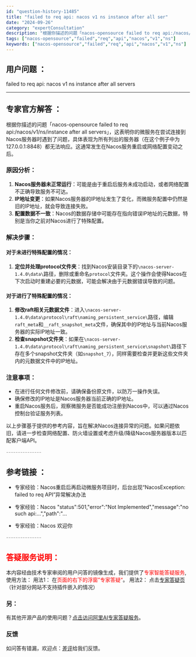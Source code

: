 ```yaml
---
id: "question-history-11485"
title: "failed to req api: nacos v1 ns instance after all ser"
date: "2024-09-26"
category: "expertConsultation"
description: "根据你描述的问题「nacos-opensource failed to req api:/nacos/v1/ns/instance after all servers」，这表明你的微服务在尝试连接到Nacos服务器时遇到了问题，具体表现为所有列出的服务器（在这个例子中为127.0.0.1:8848）"
tags: ["nacos-opensource","failed","req","api","nacos","v1","ns"]
keywords: ["nacos-opensource","failed","req","api","nacos","v1","ns"]
---
```


## 用户问题 ： 
 failed to req api: nacos v1 ns instance after all servers  

---------------
## 专家官方解答 ：

根据你描述的问题「nacos-opensource failed to req api:/nacos/v1/ns/instance after all servers」，这表明你的微服务在尝试连接到Nacos服务器时遇到了问题，具体表现为所有列出的服务器（在这个例子中为127.0.0.1:8848）都无法响应。这通常发生在Nacos服务重启或网络配置变动之后。

### 原因分析：
1. **Nacos服务器未正常运行**：可能是由于重启后服务未成功启动，或者网络配置不正确导致服务不可达。
2. **IP地址变更**：如果Nacos服务器的IP地址发生了变化，而微服务配置中仍然是旧的IP地址，就会导致连接失败。
3. **配置数据不一致**：Nacos的数据存储中可能存在指向错误IP地址的元数据，特别是当你之前对Nacos进行了特殊配置。

### 解决步骤：
#### 对于未进行特殊配置的情况：
1. **定位并处理protocol文件夹**：找到Nacos安装目录下的`\nacos-server-1.4.0\data\`路径，删除或重命名`protocol`文件夹。这个操作会使得Nacos在下次启动时重建必要的元数据，可能会解决由于元数据错误导致的问题。

#### 对于进行了特殊配置的情况：
1. **修改raft相关元数据文件**：进入`\nacos-server-1.4.0\data\protocol\raft\naming_persistent_service\`路径，编辑`raft_meta`和`__raft_snapshot_meta`文件，确保其中的IP地址与当前Nacos服务器的实际IP地址一致。
2. **检查snapshot文件夹**：如果在`\nacos-server-1.4.0\data\protocol\raft\naming_persistent_service\snapshot\`路径下存在多个snapshot文件夹（如`snapshot_7`），同样需要检查并更新这些文件夹内的元数据文件中的IP地址。

### 注意事项：
- 在进行任何文件修改前，请确保备份原文件，以防万一操作失误。
- 确保修改的IP地址是Nacos服务器当前正确的IP地址。
- 重启Nacos服务后，观察微服务是否能成功注册到Nacos中，可以通过Nacos控制台验证服务列表。

以上步骤基于提供的参考内容，旨在解决Nacos连接异常的问题。如果问题依旧，请进一步检查网络配置、防火墙设置或考虑升级/降级Nacos服务器版本以匹配客户端API。


<font color="#949494">---------------</font> 


## 参考链接 ：

* 专家经验：Nacos重启后再启动微服务项目时，后台出现“NacosException: failed to req API”异常解决办法 
 
 * 专家经验：Nacos "status":501,"error":"Not Implemented","message":"no such api:...","path":"... 
 
 * 专家经验：Nacos 欢迎你 


 <font color="#949494">---------------</font> 
 


## <font color="#FF0000">答疑服务说明：</font> 

本内容经由技术专家审阅的用户问答的镜像生成，我们提供了<font color="#FF0000">专家智能答疑服务</font>,使用方法：
用法1： 在<font color="#FF0000">页面的右下的浮窗”专家答疑“</font>。
用法2： 点击[专家答疑页](https://answer.opensource.alibaba.com/docs/intro)（针对部分网站不支持插件嵌入的情况）
### 另：


有其他开源产品的使用问题？[点击访问阿里AI专家答疑服务](https://answer.opensource.alibaba.com/docs/intro)。
### 反馈
如问答有错漏，欢迎点：[差评](https://ai.nacos.io/user/feedbackByEnhancerGradePOJOID?enhancerGradePOJOId=13772)给我们反馈。
